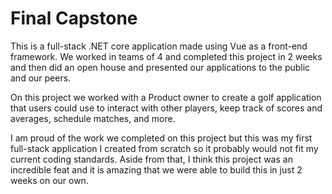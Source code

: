 # Final Capstone

This is a full-stack .NET core application made using Vue as a front-end framework.
We worked in teams of 4 and completed this project in 2 weeks and then did an open house and presented our applications to the public and our peers.


On this project we worked with a Product owner to create a golf application that users could use to interact with other players, keep track of scores and averages, schedule matches, and more.

I am proud of the work we completed on this project but this was my first full-stack application I created from scratch so it probably would not fit my current coding standards. Aside from that, I think this project was an incredible feat and it is amazing that we were able to build this in just 2 weeks on our own.
